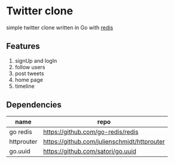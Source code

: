 # Twitter clone  
 simple twitter clone written in Go with [redis](https://redis.io/)
 
## Features
1. signUp and logIn 
2. follow users
3. post tweets
4. home page 
5. timeline

## Dependencies
name     | repo
------------- | -------------
  go redis    | https://github.com/go-redis/redis
  httprouter  | https://github.com/julienschmidt/httprouter
  go.uuid     | https://github.com/satori/go.uuid 

